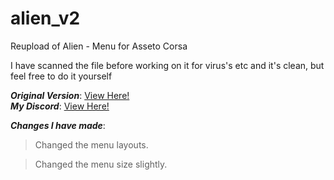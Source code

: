 # alien_v2
Reupload of Alien - Menu for Asseto Corsa

I have scanned the file before working on it for virus's etc and it's clean, but feel free to do it yourself

***Original Version***:
<a href="https://www.unknowncheats.me/forum/other-games/511184-assetto-corsa-alien-torque-grip-downforce.html" target="blank">
View Here!  </a>  
***My Discord***:
<a href="https://discord.gg/WHHsDjm73Y" target="blank">
View Here!</a>

***Changes I have made***:
>Changed the menu layouts. 

>Changed the menu size slightly.
